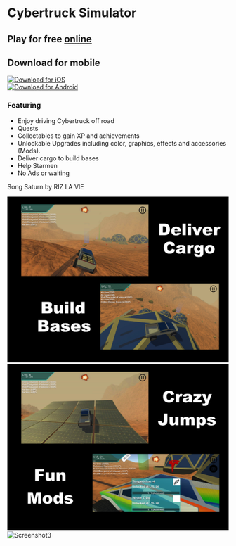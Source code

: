 # Cybertruck Simulator

## Play for free [online](https://blandman.github.io/cybertruck)

## Download for mobile
[![Download for iOS](https://github.com/Volorf/Badges/blob/master/App%20Store/App%20Store%20Badge.png?raw=true)](https://apps.apple.com/us/app/cybertruck-sim/id1490936469?ls=1)  
[![Download for Android](https://github.com/Volorf/Badges/blob/master/Google%20Play/Google%20Play%20Badge.png?raw=true)](https://play.google.com/store/apps/details?id=life.brandonmartin.cybertruck)


### Featuring

- Enjoy driving Cybertruck off road
- Quests
- Collectables to gain XP and achievements
- Unlockable Upgrades including color, graphics, effects and accessories (Mods).
- Deliver cargo to build bases
- Help Starmen
- No Ads or waiting

Song Saturn by RIZ LA VIE

![Screenshot](Screenshots/iPadCybertruckScreen1.png)
![Screenshot2](Screenshots/iPadCybertruckScreen2.png)
![Screenshot3](Screenshots/IMG_3922.PNG)
